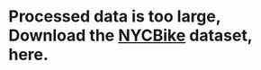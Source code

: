 # Processed data is too large, Download the [NYCBike](https://data.cityofnewyork.us/) dataset, here.

